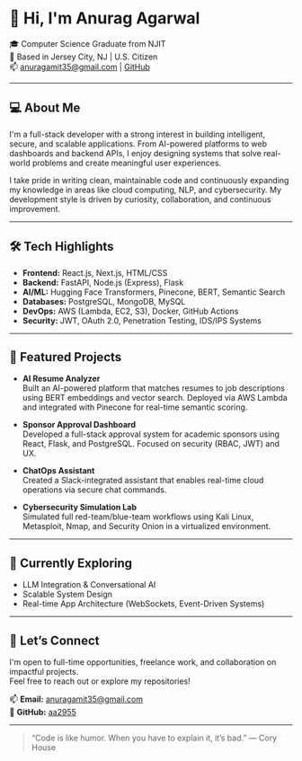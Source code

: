 # 👋 Hi, I'm Anurag Agarwal

🎓 Computer Science Graduate from NJIT  
📍 Based in Jersey City, NJ | U.S. Citizen  
📫 anuragamit35@gmail.com | [GitHub](https://github.com/aa2955)

---

## 💻 About Me

I'm a full-stack developer with a strong interest in building intelligent, secure, and scalable applications. From AI-powered platforms to web dashboards and backend APIs, I enjoy designing systems that solve real-world problems and create meaningful user experiences.

I take pride in writing clean, maintainable code and continuously expanding my knowledge in areas like cloud computing, NLP, and cybersecurity. My development style is driven by curiosity, collaboration, and continuous improvement.

---

## 🛠 Tech Highlights

- **Frontend:** React.js, Next.js, HTML/CSS
- **Backend:** FastAPI, Node.js (Express), Flask
- **AI/ML:** Hugging Face Transformers, Pinecone, BERT, Semantic Search
- **Databases:** PostgreSQL, MongoDB, MySQL
- **DevOps:** AWS (Lambda, EC2, S3), Docker, GitHub Actions
- **Security:** JWT, OAuth 2.0, Penetration Testing, IDS/IPS Systems

---

## 🚀 Featured Projects

- **AI Resume Analyzer**  
  Built an AI-powered platform that matches resumes to job descriptions using BERT embeddings and vector search. Deployed via AWS Lambda and integrated with Pinecone for real-time semantic scoring.

- **Sponsor Approval Dashboard**  
  Developed a full-stack approval system for academic sponsors using React, Flask, and PostgreSQL. Focused on security (RBAC, JWT) and UX.

- **ChatOps Assistant**  
  Created a Slack-integrated assistant that enables real-time cloud operations via secure chat commands.

- **Cybersecurity Simulation Lab**  
  Simulated full red-team/blue-team workflows using Kali Linux, Metasploit, Nmap, and Security Onion in a virtualized environment.

---

## 🌱 Currently Exploring

- LLM Integration & Conversational AI  
- Scalable System Design  
- Real-time App Architecture (WebSockets, Event-Driven Systems)

---

## 🤝 Let’s Connect

I'm open to full-time opportunities, freelance work, and collaboration on impactful projects.  
Feel free to reach out or explore my repositories!

📫 **Email:** anuragamit35@gmail.com  
🔗 **GitHub:** [aa2955](https://github.com/aa2955)

---

> “Code is like humor. When you have to explain it, it’s bad.” — Cory House
